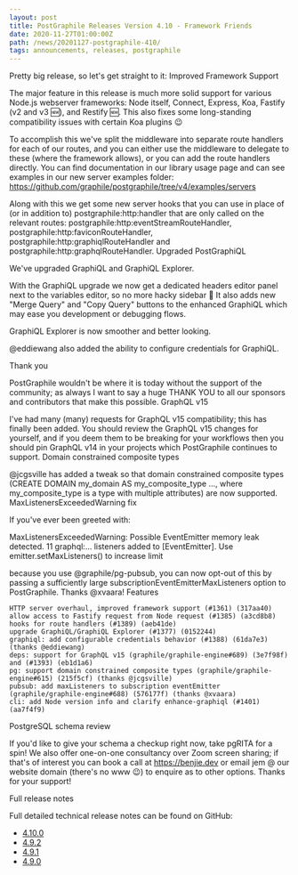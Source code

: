 ```yaml
---
layout: post
title: PostGraphile Releases Version 4.10 - Framework Friends
date: 2020-11-27T01:00:00Z
path: /news/20201127-postgraphile-410/
tags: announcements, releases, postgraphile
---
```


Pretty big release, so let's get straight to it: Improved Framework Support

The major feature in this release is much more solid support for various Node.js
webserver frameworks: Node itself, Connect, Express, Koa, Fastify (v2 and v3
🆕), and Restify 🆕. This also fixes some long-standing compatibility issues
with certain Koa plugins 😉

To accomplish this we've split the middleware into separate route handlers for
each of our routes, and you can either use the middleware to delegate to these
(where the framework allows), or you can add the route handlers directly. You
can find documentation in our library usage page and can see examples in our new
server examples folder:
https://github.com/graphile/postgraphile/tree/v4/examples/servers

Along with this we get some new server hooks that you can use in place of (or in
addition to) postgraphile:http:handler that are only called on the relevant
routes: postgraphile:http:eventStreamRouteHandler,
postgraphile:http:faviconRouteHandler, postgraphile:http:graphiqlRouteHandler
and postgraphile:http:graphqlRouteHandler. Upgraded PostGraphiQL

We've upgraded GraphiQL and GraphiQL Explorer.

With the GraphiQL upgrade we now get a dedicated headers editor panel next to
the variables editor, so no more hacky sidebar 🎉 It also adds new "Merge Query"
and "Copy Query" buttons to the enhanced GraphiQL which may ease you development
or debugging flows.

GraphiQL Explorer is now smoother and better looking.

@eddiewang also added the ability to configure credentials for GraphiQL.

Thank you

PostGraphile wouldn't be where it is today without the support of the community;
as always I want to say a huge THANK YOU to all our sponsors and contributors
that make this possible. GraphQL v15

I've had many (many) requests for GraphQL v15 compatibility; this has finally
been added. You should review the GraphQL v15 changes for yourself, and if you
deem them to be breaking for your workflows then you should pin GraphQL v14 in
your projects which PostGraphile continues to support. Domain constrained
composite types

@jcgsville has added a tweak so that domain constrained composite types (CREATE
DOMAIN my_domain AS my_composite_type ..., where my_composite_type is a type
with multiple attributes) are now supported. MaxListenersExceededWarning fix

If you've ever been greeted with:

MaxListenersExceededWarning: Possible EventEmitter memory leak detected. 11
graphql:... listeners added to [EventEmitter]. Use emitter.setMaxListeners() to
increase limit

because you use @graphile/pg-pubsub, you can now opt-out of this by passing a
sufficiently large subscriptionEventEmitterMaxListeners option to PostGraphile.
Thanks @xvaara! Features

    HTTP server overhaul, improved framework support (#1361) (317aa40)
    allow access to Fastify request from Node request (#1385) (a3cd8b8)
    hooks for route handlers (#1389) (aeb41de)
    upgrade GraphiQL/GraphiQL Explorer (#1377) (0152244)
    graphiql: add configurable credentials behavior (#1388) (61da7e3) (thanks @eddiewang)
    deps: support for GraphQL v15 (graphile/graphile-engine#689) (3e7f98f) and (#1393) (eb1d1a6)
    pg: support domain constrained composite types (graphile/graphile-engine#615) (215f5cf) (thanks @jcgsville)
    pubsub: add maxListeners to subscription eventEmitter (graphile/graphile-engine#688) (576177f) (thanks @xvaara)
    cli: add Node version info and clarify enhance-graphiql (#1401) (aa7f4f9)

PostgreSQL schema review

If you'd like to give your schema a checkup right now, take pgRITA for a spin!
We also offer one-on-one consultancy over Zoom screen sharing; if that's of
interest you can book a call at https://benjie.dev or email jem @ our website
domain (there's no www 😉) to enquire as to other options. Thanks for your
support!

Full release notes

Full detailed technical release notes can be found on GitHub:

- [4.10.0](https://github.com/graphile/postgraphile/releases/tag/v4.10.0)
- [4.9.2](https://github.com/graphile/postgraphile/releases/tag/v4.9.2)
- [4.9.1](https://github.com/graphile/postgraphile/releases/tag/v4.9.1)
- [4.9.0](https://github.com/graphile/postgraphile/releases/tag/v4.9.0)
